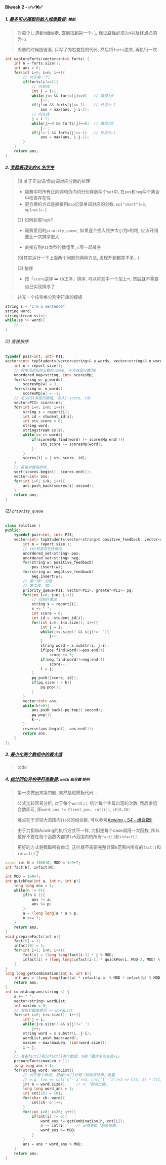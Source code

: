 #### Biweek 2 - ✅✅❌✅

##### 1. [最多可以摧毁的敌人城堡数目](https://leetcode.cn/problems/maximum-enemy-forts-that-can-be-captured/): `模拟`
> 对每个`1`, 遇到`0`继续走, 直到找到第一个`-1`, 保证路径必须为`0`以及终点必须为`-1`
>
> 周赛的时候图省事, 只写了向右查找的代码, 然后将`forts`逆序, 再执行一次

```CPP
int captureForts(vector<int>& forts) {
    int n = forts.size();
    int ans = 0;
    for(int i=0; i<n; i++){
        // 对于每一个1
        if(forts[i]==1){
            // 向右找
            int j = i+1;
            while(j<n && forts[j]==0)   // 路径为0
                j++;
            if(j!=n && forts[j]==-1)    // 终点为-1
                ans = max(ans, j-i-1);
            // 向左找
            j = i-1;
            while(j>=0 && forts[j]==0)  // 路径为0
                j--;
            if(j!=-1 && forts[j]==-1)   // 终点为-1
                ans = max(ans, i-j-1);
        }
    }
    return ans;
}
```


##### 2. [奖励最顶尖的 K 名学生](https://leetcode.cn/problems/reward-top-k-students/)

> (1) 关于正向词/负向词对应分数的处理
> - 周赛中将所有正向词和负向词分别存到两个`set`中, 在`pos`和`neg`两个集合中检查存在性
> - 更方便的方式是直接用`map`记录单词对应的分数, `mp["smart"]=3`, `mp[not]=-1`
>
> (2) 如何获取`TopK`?
> - 周赛里用的`priority_queue`, 如果逐个插入维护大小为`K`的堆, 应该开销要比一次排序更大
> 
> - 直接存到`PII`类型的数组里, `n`项一起排序
>
> (但其实运行一下上面两个问题的两种方法, 发现开销都差不多...)
>
> (3) 排序
> - 按「`score`逆序 ➡️ `ID`正序」排序, 可以将其中一个加上➖, 然后就不需要自己实现排序了

> 补充一个按空格分割字符串的模板

```CPP
string s = "I'm a sentence"
string word;
stringstream ss(s);
while(ss >> word){
    // ...
}
```

###### (1) 直接排序
```CPP
typedef pair<int, int> PII;
vector<int> topStudents(vector<string>& p_words, vector<string>& n_words, vector<string>& report, vector<int>& student_id, int k) {
    int n = report.size();
    // 将单词对应的分数存入map, 不存在则分数为0
    unordered_map<string, int> scoresMp;
    for(string w: p_words)
        scoresMp[w] = 3;
    for(string w: n_words)
        scoresMp[w] = -1;
    // 定义PII类型的数组, 存入{-score, id}
    vector<PII> scores(n);
    for(int i=0; i<n; i++){
        string s = report[i];
        int id = student_id[i];
        int stu_score = 0;
        string word;
        stringstream ss(s);
        while(ss >> word){
            if(scoresMp.find(word) != scoresMp.end()){
                stu_score += scoresMp[word];
            }
        }
        scores[i] = {-stu_score, id};
    }
    // 直接对数组排序
    sort(scores.begin(), scores.end());
    vector<int> ans;
    for(int i=0; i<k; i++){
        ans.push_back(scores[i].second);
    }
    return ans;
}
```

###### (2) `priority_queue`
```CPP
class Solution {
public:
    typedef pair<int, int> PII;
    vector<int> topStudents(vector<string>& positive_feedback, vector<string>& negative_feedback, vector<string>& report, vector<int>& student_id, int k) {
        int n = report.size();
        // set检查存在性做法
        unordered_set<string> pos;
        unordered_set<string> neg;
        for(string w: positive_feedback)
            pos.insert(w);
        for(string w: negative_feedback)
            neg.insert(w);
        // 第一维: 分数
        // 第二维: ID
        priority_queue<PII, vector<PII>, greater<PII>> pq;
        for(int i=0; i<n; i++){
            // 双指针做法
            string s = report[i];
            s += " ";
            int score = 0;
            int id = -student_id[i];
            for(int i=0; i<s.size(); i++){
                int j = i;
                while(j<s.size() && s[j]!=' '){
                    j++;
                }
                string word = s.substr(i, j-i);
                if(pos.find(word)!=pos.end())
                    score += 3;
                if(neg.find(word)!=neg.end())
                    score--;
                i = j;
            }
            pq.push({score, id});
            if(pq.size() > k){
                pq.pop();
            }
        }
        vector<int> ans;
        while(k!=0){
            ans.push_back(-pq.top().second);
            pq.pop();
            k--;
        }
        reverse(ans.begin(), ans.end());
        return ans;
    }
};
```


##### 3. [最小化两个数组中的最大值](https://leetcode.cn/problems/minimize-the-maximum-of-two-arrays/)

> todo


##### 4. [统计同位异构字符串数目](https://leetcode.cn/problems/count-anagrams/): `math` `组合数` `排列`
> 第一次做出来第四题, 果然是粘模板代码...
> 
> 公式比较容易分析, 对于每个`word[i]`, 统计每个字母出现的次数, 然后求组合数即可, 即`word_ans *= C(rest_pos, cnt[i])`, `i∈[0,26)`
>
> 难点在于求较大范围内(`1e5`)的组合数, 可以参考[Acwing - S4 - 组合数II](/acwing/Section%204/5_%E6%B1%82%E7%BB%84%E5%90%88%E6%95%B0II.cpp)

> 由于力扣和Acwing的执行方式不一样, 力扣是每个case调用一次函数, 所以最好不要在每个函数内都求`1e5`范围内的所有`fact[]`和`infact[]`
> 
> 更好的方式是截取所有单词, 这样就不需要完整计算`N`范围内所有的`fact[]`和`infact[]`了

```CPP
const int N = 100010, MOD = 1e9+7;
int fact[N], infact[N];

int MOD = 1e9+7;
int quickPow(int a, int n, int p){
    long long ans = 1;
    while(n != 0){
        if(n & 1){
            ans *= a;
            ans %= p;
        }
        a = (long long)a * a % p;
        n >>= 1;
    }
    return ans;
}
void prepareFacts(int n){
    fact[0] = 1;
    infact[0] = 1;
    for(int i=1; i<n; i++){
        fact[i] = (long long)fact[i-1] * i % MOD;
        infact[i] = (long long)infact[i-1] * quickPow(i, MOD-2, MOD) % MOD;
    }
}
long long getCombination(int a, int b){
    int ans = (long long)fact[a] * infact[a-b] % MOD * infact[b] % MOD;
    return ans;
}
int countAnagrams(string s) {
    s += " ";
    vector<string> wordList;
    int maxLen = 0;
    // 双指针截取单词 => wordList
    for(int i=0; i<s.size(); i++){
        int j = i;
        while(j<s.size() && s[j]!=' ')
            j++;
        string word = s.substr(i, j-i);
        wordList.push_back(word);
        maxLen = max(maxLen, (int)word.size());
        i = j;
    }
    // 准备fact[]和infact[]两个数组, N取「最大单词长度+1」
    prepareFacts(maxLen + 1);
    long long ans = 1;
    for(string word: wordList){
        // 对于每个单词, 根据cnt[]计算「异构字符串」数量
        // e.g. too => cnt['o'-'a']=2, cnt['t'-'a']=1 => C(3, 2) * C(1, 1)
        int n = word.size();    // n:「剩余位置」
        long long word_ans = 1;
        int cnt[26] = {0};
        for(char ch: word){
            cnt[ch-'a']++;
        }
        for(int i=0; i<26; i++){
            if(cnt[i] != 0){
                word_ans *= getCombination(n, cnt[i]);
                n -= cnt[i];    // 记得更新「剩余位置」
                word_ans %= MOD;
            }
        }
        ans = ans * word_ans % MOD;
    }
    return ans;
}
```